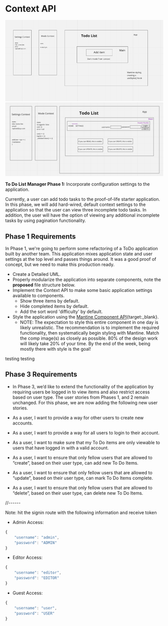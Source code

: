 # Context API

![UML](./assets/UML.png)
![AuthUML](./assets/AuthUML.png)

**To Do List Manager Phase 1:** Incorporate configuration settings to the application.

Currently, a user can add todo tasks to the proof-of-life starter application. In this phase, we will add hard-wired, default context settings to the application so that the user can view three incomplete todo tasks.  In addition, the user will have the option of viewing any additional incomplete tasks by using pagination functionality.

## Phase 1 Requirements

In Phase 1, we're going to perform some refactoring of a ToDo application built by another team. This application mixes application state and user settings at the top level and passes things around. It was a good proof of concept, but we need to make this production ready.

- Create a Detailed UML.
- Properly modularize the application into separate components, note the **proposed** file structure below.
- Implement the Context API to make some basic application settings available to components.
  - Show three items by default.
  - Hide completed items by default.
  - Add the sort word 'difficulty' by default.
- Style the application using the [Mantine Component API](https://mantine.dev/pages/getting-started/){target:_blank}.
  - NOTE: The expectation to style this entire component in one day is likely unrealistic.  The recommendation is to implement the required functionality, then systematically begin styling with Mantine.  Match the comp image(s) as closely as possible. 80% of the design work will likely take 20% of your time. By the end of the week, being mostly there with style is the goal!

testing testing

## Phase 3 Requirements

- In Phase 3, we’d like to extend the functionality of the application by requiring users be logged in to view items and also restrict access based on user type. The user stories from Phases 1, and 2 remain unchanged. For this phase, we are now adding the following new user stories.

- As a user, I want to provide a way for other users to create new accounts.

- As a user, I want to provide a way for all users to login to their account.

- As a user, I want to make sure that my To Do items are only viewable to users that have logged in with a valid account.

- As a user, I want to ensure that only fellow users that are allowed to “create”, based on their user type, can add new To Do Items.

- As a user, I want to ensure that only fellow users that are allowed to “update”, based on their user type, can mark To Do Items complete.

- As a user, I want to ensure that only fellow users that are allowed to “delete”, based on their user type, can delete new To Do Items.







//------

Note: hit the signin route with the following information and receive token
- Admin Access:
```javascript
{
    "username": "admin",
    "password": "ADMIN"
}
```
- Editor Access:
```javascript
{
    "username": "editor",
    "password": "EDITOR"
}
```
- Guest Access:
```javascript
{
    "username": "user",
    "password": "USER"
}
```
